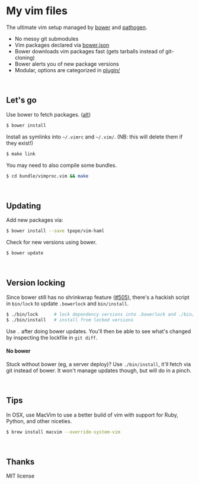 # My vim files

The ultimate vim setup managed by [bower] and [pathogen].

* No messy git submodules
* Vim packages declared via [bower.json](bower.json)
* Bower downloads vim packages fast (gets tarballs instead of git-cloning)
* Bower alerts you of new package versions
* Modular, options are categorized in [plugin/](plugin/)

<br>

## Let's go

Use bower to fetch packages. ([alt](#no-bower))

```sh
$ bower install
```

Install as symlinks into `~/.vimrc` and `~/.vim/`.
(NB: this will delete them if they exist!)

```sh
$ make link
```

You may need to also compile some bundles.

```sh
$ cd bundle/vimproc.vim && make
```

<br>

## Updating

Add new packages via:

```sh
$ bower install --save tpope/vim-haml
```

Check for new versions using bower.

```sh
$ bower update
```

<br>

## Version locking

Since bower still has no shrinkwrap feature ([#505]), there's a hackish script
in `bin/lock` to update `.bowerlock` and `bin/install`.

```sh
$ ./bin/lock      # lock dependency versions into .bowerlock and ./bin/install
$ ./bin/install   # install from locked versions
```

Use `.` after doing bower updates. You'll then be able to see what's
changed by inspecting the lockfile in `git diff`.

#### No bower

Stuck without bower (eg, a server deploy)? Use `./bin/install`, it'll fetch via
git instead of bower. It won't manage updates though, but will do in a pinch.

<br>

## Tips

In OSX, use MacVim to use a better build of vim with support for Ruby, Python,
and other niceties.

```sh
$ brew install macvim --override-system-vim
```

<br>

## Thanks

MIT license

[#505]: https://github.com/bower/bower/issues/505
[pathogen]: https://github.com/tpope/vim-pathogen
[bower]: http://bower.io
